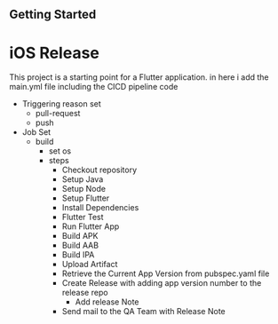 ## Getting Started

# iOS Release

This project is a starting point for a Flutter application. in here i add the main.yml file including the CICD pipeline code

- Triggering reason set
    - pull-request
    - push
- Job Set
    - build
        - set os
        - steps
            - Checkout repository
            - Setup Java
            - Setup Node
            - Setup Flutter
            - Install Dependencies
            - Flutter Test
            - Run Flutter App
            - Build APK
            - Build AAB
            - Build IPA
            - Upload Artifact
            - Retrieve the Current App Version from pubspec.yaml file
            - Create Release with adding app version number to the release repo
                - Add release Note
            - Send mail to the QA Team with Release Note